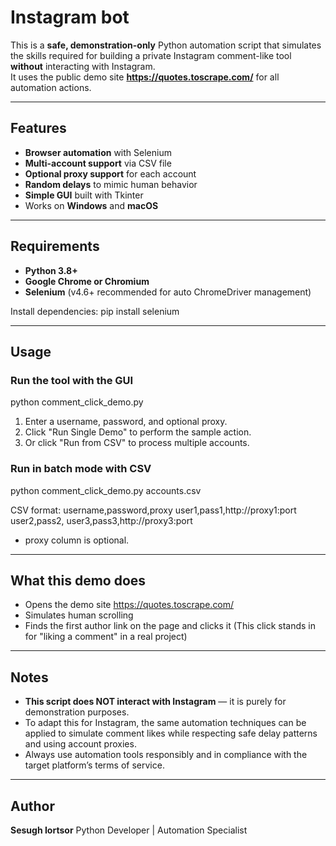 # Instagram bot
This is a **safe, demonstration-only** Python automation script that simulates the skills required for building a private Instagram comment-like tool **without** interacting with Instagram.  
It uses the public demo site **https://quotes.toscrape.com/** for all automation actions.

---

## Features
- **Browser automation** with Selenium
- **Multi-account support** via CSV file
- **Optional proxy support** for each account
- **Random delays** to mimic human behavior
- **Simple GUI** built with Tkinter
- Works on **Windows** and **macOS**

---

## Requirements
- **Python 3.8+**
- **Google Chrome or Chromium**
- **Selenium** (v4.6+ recommended for auto ChromeDriver management)

Install dependencies:
pip install selenium

---

## Usage

### Run the tool with the GUI
python comment_click_demo.py
1. Enter a username, password, and optional proxy.
2. Click "Run Single Demo" to perform the sample action.
3. Or click "Run from CSV" to process multiple accounts.

### Run in batch mode with CSV
python comment_click_demo.py accounts.csv

CSV format:
username,password,proxy
user1,pass1,http://proxy1:port
user2,pass2,
user3,pass3,http://proxy3:port
- proxy column is optional.

---

## What this demo does
- Opens the demo site https://quotes.toscrape.com/
- Simulates human scrolling
- Finds the first author link on the page and clicks it
  (This click stands in for "liking a comment" in a real project)

---

## Notes
- **This script does NOT interact with Instagram** — it is purely for demonstration purposes.
- To adapt this for Instagram, the same automation techniques can be applied to simulate comment likes while respecting safe delay patterns and using account proxies.
- Always use automation tools responsibly and in compliance with the target platform’s terms of service.

---

## Author
**Sesugh Iortsor**
Python Developer | Automation Specialist
